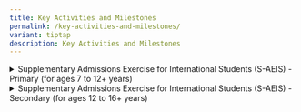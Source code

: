 ```yaml
---
title: Key Activities and Milestones
permalink: /key-activities-and-milestones/
variant: tiptap
description: Key Activities and Milestones
---
```

<div data-type="detailGroup" class="isomer-accordion isomer-accordion-white">
<details class="isomer-details">
<summary>Supplementary Admissions Exercise for International Students (S-AEIS)
- Primary (for ages 7 to 12+ years)</summary>
<div data-type="detailsContent" class="isomer-details-content">
<table>
<tbody>
<tr>
<td rowspan="1" colspan="2">
<p><strong>KEY ACTIVITIES AND MILESTONES</strong>
</p>
</td>
</tr>
<tr>
<td rowspan="1" colspan="2">
<p>S-AEIS is for international students seeking admission to Primary 2 to
4 and Secondary 1 to 2 in the same academic year. It is usually held in
February of each year</p>
</td>
</tr>
<tr>
<td rowspan="1" colspan="1">
<p></p>
</td>
<td rowspan="1" colspan="1">
<p><strong>Create account on the&nbsp;</strong><a href="https://myexams.seab.gov.sg/auth/login" rel="noopener noreferrer nofollow" target="_blank"><u>Candidates Portal</u></a>
</p>
<ul data-tight="true" class="tight">
<li>
<p><a href="http://www.moe.gov.sg/-/media/files/international-students/saeis-user-guide-for-candidates-portal-cp_2024.pdf" rel="noopener noreferrer nofollow" target="_blank"><u>User Guide on Account Creation</u></a>
</p>
</li>
<li>
<p>This can be done before the S-AEIS Application opens</p>
</li>
</ul>
<p><strong><br>Apply for S-AEIS-Secondary<br></strong>
</p>
<ul data-tight="true" class="tight">
<li>
<p><strong>Check <a href="https://www.moe.gov.sg/international-students/s-aeis" rel="noopener noreferrer nofollow" target="_blank"><u>eligibility</u></a></strong>
</p>
</li>
</ul>
<p><strong>If your child is seeking admission to secondary schools, you can choose to apply for the Sec 1 or Sec 2 test.<br></strong>
</p>
<ul data-tight="true" class="tight">
<li>
<p><strong>How to <a href="https://www.moe.gov.sg/international-students/s-aeis/apply" rel="noopener noreferrer nofollow" target="_blank"><u>apply</u></a><br>- If your child has taken the AEIS or S-AEIS and was offered a school place, he/she will not be able to apply online again.</strong>
</p>
</li>
</ul>
<p><strong><br>Check application status in Candidates Portal</strong>
</p>
<ul data-tight="true" class="tight">
<li>
<p>Refer to the Remarks column in the Candidates Portal for updates on your
application status. Useful information to prepare for the test can be retrieved
from ‘Getting Ready for Exams’ found on Candidates Portal.</p>
</li>
<li>
<p>Note: It will take about 4 weeks for the applications to be approved from
the date of application. Status of approved applications will be updated
from “Pending” to “Registered”.&nbsp;
<br>
</p>
</li>
</ul>
<p><strong><br>Receive an email to retrieve entry proof from </strong>
<a href="https://myexams.seab.gov.sg/auth/login" rel="noopener noreferrer nofollow" target="_blank"><u>Candidates Portal</u>
</a><strong>, if application has been approved</strong>
</p>
</td>
</tr>
<tr>
<td rowspan="1" colspan="1">
<p></p>
</td>
<td rowspan="1" colspan="1">
<p><strong>S-AEIS Tests (Secondary Levels)<br></strong>
</p>
<ul data-tight="true" class="tight">
<li>
<p><strong>Applicants will sit for the English and Mathematics test</strong>
</p>
</li>
<li>
<p><strong><a href="https://www.moe.gov.sg/international-students/s-aeis/test-details" rel="noopener noreferrer nofollow" target="_blank"><u>Test details</u></a><br><br>Reminders:</strong>
</p>
</li>
<li>
<p><strong>Arrive at least 45 minutes before the test.</strong>
</p>
</li>
<li>
<p><strong>Instructions will be given 15 minutes before the test begins.</strong>
</p>
</li>
<li>
<p><strong>Bring along a copy of your passport data page and entry proof.</strong>
</p>
</li>
</ul>
<p></p>
</td>
</tr>
<tr>
<td rowspan="1" colspan="1">
<p></p>
</td>
<td rowspan="1" colspan="1">
<p><strong>S-AEIS Tests (Secondary Levels)<br></strong>
</p>
<ul data-tight="true" class="tight">
<li>
<p><strong>Applicants will sit for the English and Mathematics test</strong>
</p>
</li>
<li>
<p><strong><a href="https://www.moe.gov.sg/international-students/s-aeis/test-details" rel="noopener noreferrer nofollow" target="_blank"><u>Test details</u></a><br><br>Reminders:</strong>
</p>
</li>
<li>
<p><strong>Arrive at least 45 minutes before the test.</strong>
</p>
</li>
<li>
<p><strong>Instructions will be given 15 minutes before the test begins.</strong>
</p>
</li>
<li>
<p><strong>Bring along a copy of your passport data page and entry proof.</strong>
</p>
</li>
</ul>
</td>
</tr>
</tbody>
</table>
</div>
</details>
<details class="isomer-details">
<summary>Supplementary Admissions Exercise for International Students (S-AEIS)
- Secondary (for ages 12 to 16+ years)</summary>
<div data-type="detailsContent" class="isomer-details-content">
<p>Table</p>
<table>
<tbody>
<tr>
<th rowspan="1" colspan="2">
<p><strong>KEY ACTIVITIES AND MILESTONES</strong>
</p>
</th>
</tr>
<tr>
<td rowspan="1" colspan="2">
<p>S-AEIS is for international students seeking admission to Primary 2 to
4 and Secondary 1 to 2 in the same academic year. It is usually held in
February of each year.</p>
</td>
</tr>
<tr>
<td rowspan="1" colspan="1">
<p></p>
</td>
<td rowspan="1" colspan="1">
<p><strong>Create account on the&nbsp;</strong><a href="https://myexams.seab.gov.sg/auth/login" rel="noopener noreferrer nofollow" target="_blank"><u>Candidates Portal</u></a>
</p>
<ul data-tight="true" class="tight">
<li>
<p><a href="http://www.moe.gov.sg/-/media/files/international-students/saeis-user-guide-for-candidates-portal-cp_2024.pdf" rel="noopener noreferrer nofollow" target="_blank"><u>User Guide on Account Creation</u></a>
</p>
</li>
<li>
<p>This can be done before the S-AEIS Application opens</p>
</li>
</ul>
<p><strong><br>Apply for S-AEIS-Primary<br></strong>
</p>
<ul data-tight="true" class="tight">
<li>
<p><strong>Check <a href="https://www.moe.gov.sg/international-students/s-aeis" rel="noopener noreferrer nofollow" target="_blank"><u>eligibility</u></a></strong>
</p>
</li>
</ul>
<p><strong><br>Important Notes:<br>1. The applicant must take the relevant Cambridge English Qualifications (CEQ) test run by Cambridge Assessment English (CAE) and meet or exceed the required scores before they register for the S-AEIS-Primary Mathematics test appropriate for their age. CEQ must be taken within 12 months before the month the applicant registers for S-AEIS.<br><br>2. Unsuccessful AEIS applicants seeking admission to Primary 5 the previous year may only reapply to take S-AEIS at Primary 4. They may submit their CES scores from their B1 Preliminary for Schools test taken within 12 months before the submission date of their S-AEIS Primary online application.<br></strong>
</p>
<ul data-tight="true" class="tight">
<li>
<p><strong>How to <a href="https://www.moe.gov.sg/international-students/s-aeis/apply" rel="noopener noreferrer nofollow" target="_blank"><u>apply</u></a><br>- If your child has taken the AEIS or S-AEIS and was offered a school place, he/she will not be able to apply online again.<br><br>Check application status in Candidates Portal</strong>
</p>
</li>
<li>
<p>Refer to the Remarks column in the Candidates Portal for updates on your
application status. Useful information to prepare for the test can be retrieved
from ‘Getting Ready for Exams’ found on Candidates Portal.</p>
</li>
<li>
<p>Note: It will take about 4 weeks for the applications to be approved from
the date of application. Status of approved applications will be updated
from “Pending” to “Registered”.&nbsp;</p>
</li>
</ul>
<p><strong><br>Receive an email to retrieve entry proof from </strong>
<a href="https://myexams.seab.gov.sg/auth/login" rel="noopener noreferrer nofollow" target="_blank"><u>Candidates Portal</u>
</a><strong>, if application has been approved</strong>
</p>
</td>
</tr>
<tr>
<td rowspan="1" colspan="1">
<p></p>
</td>
<td rowspan="1" colspan="1">
<p><strong>S-AEIS Tests (Primary Levels)<br></strong>
</p>
<ul data-tight="true" class="tight">
<li>
<p><strong>Applicants will sit for the Mathematics test</strong>
</p>
</li>
<li>
<p><strong><a href="https://www.moe.gov.sg/international-students/s-aeis/test-details" rel="noopener noreferrer nofollow" target="_blank"><u>Test details</u></a><br><br>Reminders:</strong>
</p>
</li>
<li>
<p><strong>Arrive at least 45 minutes before the test.</strong>
</p>
</li>
<li>
<p><strong>Instructions will be given 15 minutes before the test begins.</strong>
</p>
</li>
<li>
<p><strong>Bring along a copy of your passport data page and entry proof.</strong>
</p>
</li>
</ul>
</td>
</tr>
<tr>
<td rowspan="1" colspan="1">
<p></p>
</td>
<td rowspan="1" colspan="1">
<p><strong>Release of School Offers<br></strong>
</p>
<ul data-tight="true" class="tight">
<li>
<p><strong>There will be no release of test results.</strong>
</p>
</li>
<li>
<p><strong>Please refer to this <a href="https://safe.menlosecurity.com/https://www.moe.gov.sg/international-students/s-aeis" rel="noopener noreferrer nofollow" target="_blank"><u>page</u></a> on how you can check the release of school offers.</strong>
</p>
</li>
<li>
<p><strong>Once you have received the outcome, you may report to the offered school.</strong>
</p>
</li>
</ul>
</td>
</tr>
</tbody>
</table>
</div>
</details>
</div>
<p></p>